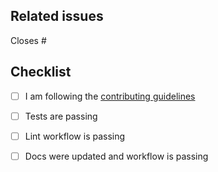 <!--
Thanks for making a pull request to EnergySamplers.jl.
We have added this PR template to help you help us.

Make sure to read the contributing guidelines and abide by the code of conduct.

See the comments below, fill the required fields, and check the items.
-->

## Related issues

<!-- We normally work with (i) create issue; (ii) discussion if necessary; (iii) create PR. So, at least one of the following should be true:-->

<!-- Option 1, this closes an existing issue. Fill the number below-->
Closes #

<!-- Option 2, this is a small fix that arguably won't need an issue. Uncomment below -->
<!--
There is no related issue.
-->

## Checklist

<!-- mark true if NA -->
<!-- leave PR as draft until all is checked -->

- [ ] I am following the [contributing guidelines](https://github.com/JuliaTrustworthyAI/EnergySamplers.jl/blob/main/docs/src/90-contributing.md)

- [ ] Tests are passing
- [ ] Lint workflow is passing
- [ ] Docs were updated and workflow is passing
